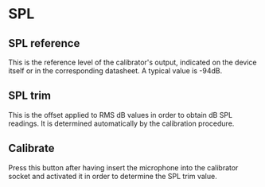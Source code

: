 # SPL
## SPL reference

This is the reference level of the calibrator's output, indicated on the device itself or in the corresponding datasheet. 
A typical value is -94dB.

## SPL trim

This is the offset applied to RMS dB values in order to obtain dB SPL readings. 
It is determined automatically by the calibration procedure.

## Calibrate

Press this button after having insert the microphone into the calibrator socket and activated it in order to determine the SPL trim value.



